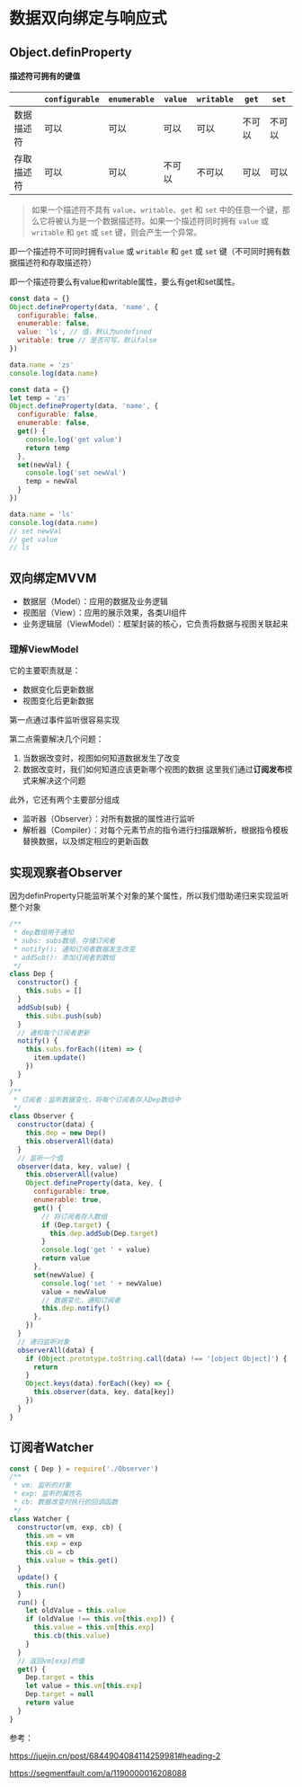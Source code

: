 # 数据双向绑定与响应式

## Object.definProperty

#### 描述符可拥有的键值

|            | `configurable` | `enumerable` | `value` | `writable` | `get`  | `set`  |
| ---------- | -------------- | ------------ | ------- | ---------- | ------ | ------ |
| 数据描述符 | 可以           | 可以         | 可以    | 可以       | 不可以 | 不可以 |
| 存取描述符 | 可以           | 可以         | 不可以  | 不可以     | 可以   | 可以   |

> 如果一个描述符不具有 `value`、`writable`、`get` 和 `set` 中的任意一个键，那么它将被认为是一个数据描述符。如果一个描述符同时拥有 `value` 或 `writable` 和 `get` 或 `set` 键，则会产生一个异常。

即一个描述符不可同时拥有`value` 或 `writable` 和 `get` 或 `set` 键（不可同时拥有数据描述符和存取描述符）

即一个描述符要么有value和writable属性，要么有get和set属性。

```js
const data = {}
Object.defineProperty(data, 'name', {
  configurable: false,
  enumerable: false,
  value: 'ls', // 值，默认为undefined
  writable: true // 是否可写，默认false
})

data.name = 'zs'
console.log(data.name)
```

```js
const data = {}
let temp = 'zs'
Object.defineProperty(data, 'name', {
  configurable: false,
  enumerable: false,
  get() {
    console.log('get value')
    return temp
  },
  set(newVal) {
    console.log('set newVal')
    temp = newVal
  }
})

data.name = 'ls'
console.log(data.name)
// set newVal
// get value
// ls
```



## 双向绑定MVVM

- 数据层（Model）：应用的数据及业务逻辑
- 视图层（View）：应用的展示效果，各类UI组件
- 业务逻辑层（ViewModel）：框架封装的核心，它负责将数据与视图关联起来

### 理解ViewModel

它的主要职责就是：

- 数据变化后更新数据
- 视图变化后更新数据

第一点通过事件监听很容易实现

第二点需要解决几个问题：

1. 当数据改变时，视图如何知道数据发生了改变
2. 数据改变时，我们如何知道应该更新哪个视图的数据 这里我们通过**订阅发布**模式来解决这个问题

此外，它还有两个主要部分组成

- 监听器（Observer）：对所有数据的属性进行监听
- 解析器（Compiler）：对每个元素节点的指令进行扫描跟解析，根据指令模板替换数据，以及绑定相应的更新函数

## 实现观察者Observer

因为definProperty只能监听某个对象的某个属性，所以我们借助递归来实现监听整个对象

```js
/**
 * dep数组用于通知
 * subs: subs数组，存储订阅者
 * notify(): 通知订阅者数据发生改变
 * addSub(): 添加订阅者到数组
 */
class Dep {
  constructor() {
    this.subs = []
  }
  addSub(sub) {
    this.subs.push(sub)
  }
  // 通知每个订阅者更新
  notify() {
    this.subs.forEach((item) => {
      item.update()
    })
  }
}
/**
 * 订阅者：监听数据变化，将每个订阅者存入Dep数组中
 */
class Observer {
  constructor(data) {
    this.dep = new Dep()
    this.observerAll(data)
  }
  // 监听一个值
  observer(data, key, value) {
    this.observerAll(value)
    Object.defineProperty(data, key, {
      configurable: true,
      enumerable: true,
      get() {
        // 将订阅者存入数组
        if (Dep.target) {
          this.dep.addSub(Dep.target)
        }
        console.log('get ' + value)
        return value
      },
      set(newValue) {
        console.log('set ' + newValue)
        value = newValue
        // 数据变化，通知订阅者
        this.dep.notify()
      },
    })
  }
  // 递归监听对象
  observerAll(data) {
    if (Object.prototype.toString.call(data) !== '[object Object]') {
      return
    }
    Object.keys(data).forEach((key) => {
      this.observer(data, key, data[key])
    })
  }
}
```

## 订阅者Watcher

```js
const { Dep } = require('./Observer')
/**
 * vm: 监听的对象
 * exp: 监听的属性名
 * cb: 数据改变时执行的回调函数
 */
class Watcher {
  constructor(vm, exp, cb) {
    this.vm = vm
    this.exp = exp
    this.cb = cb
    this.value = this.get()
  }
  update() {
    this.run()
  }
  run() {
    let oldValue = this.value
    if (oldValue !== this.vm[this.exp]) {
      this.value = this.vm[this.exp]
      this.cb(this.value)
    }
  }
  // 返回vm[exp]的值
  get() {
    Dep.target = this
    let value = this.vm[this.exp]
    Dep.target = null
    return value
  }
}
```





参考：

https://juejin.cn/post/6844904084114259981#heading-2

https://segmentfault.com/a/1190000016208088